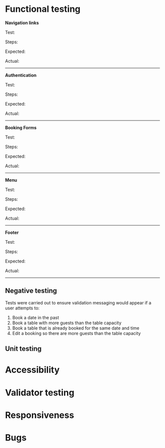 # Functional testing

**Navigation links**

Test:

Steps:

Expected:

Actual:

<hr>

**Authentication**

Test:

Steps:

Expected:

Actual:

<hr>

**Booking Forms**

Test:

Steps:

Expected:

Actual:

<hr>

**Menu**

Test:

Steps:

Expected:

Actual:

<hr>

**Footer**

Test:

Steps:

Expected:

Actual:

<hr>

## Negative testing

Tests were carried out to ensure validation messaging would appear if a user attempts to:

1. Book a date in the past
2. Book a table with more guests than the table capacity
3. Book a table that is already booked for the same date and time
4. Edit a booking so there are more guests than the table capacity

## Unit testing

# Accessibility

# Validator testing

# Responsiveness

# Bugs
